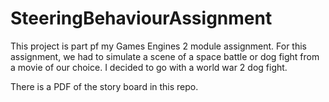 # SteeringBehaviourAssignment
This project is part pf my Games Engines 2 module assignment. For this assignment, we had to simulate a scene of a space battle or dog fight from a movie of our choice. I decided to go with a world war 2 dog fight.  

There is a PDF of the story board in this repo.
